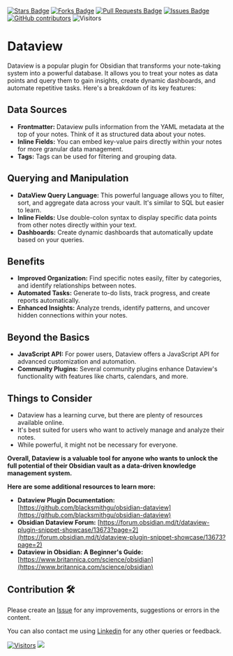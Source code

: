 <a href="https://github.com/drshahizan/obsidian/stargazers"><img src="https://img.shields.io/github/stars/drshahizan/obsidian" alt="Stars Badge"/></a>
<a href="https://github.com/drshahizan/obsidian/network/members"><img src="https://img.shields.io/github/forks/drshahizan/obsidian" alt="Forks Badge"/></a>
<a href="https://github.com/drshahizan/obsidian/pulls"><img src="https://img.shields.io/github/issues-pr/drshahizan/obsidian" alt="Pull Requests Badge"/></a>
<a href="https://github.com/drshahizan/obsidian"><img src="https://img.shields.io/github/issues/drshahizan/obsidian" alt="Issues Badge"/></a>
<a href="https://github.com/drshahizan/obsidian/graphs/contributors"><img alt="GitHub contributors" src="https://img.shields.io/github/contributors/drshahizan/obsidian?color=2b9348"></a>
![Visitors](https://api.visitorbadge.io/api/visitors?path=https%3A%2F%2Fgithub.com%2Fdrshahizan%2obsidian&labelColor=%23d9e3f0&countColor=%23697689&style=flat)

# Dataview

Dataview is a popular plugin for Obsidian that transforms your note-taking system into a powerful database. It allows you to treat your notes as data points and query them to gain insights, create dynamic dashboards, and automate repetitive tasks. Here's a breakdown of its key features:

## Data Sources

* **Frontmatter:** Dataview pulls information from the YAML metadata at the top of your notes. Think of it as structured data about your notes.
* **Inline Fields:** You can embed key-value pairs directly within your notes for more granular data management.
* **Tags:** Tags can be used for filtering and grouping data.

## Querying and Manipulation

* **DataView Query Language:** This powerful language allows you to filter, sort, and aggregate data across your vault. It's similar to SQL but easier to learn.
* **Inline Fields:** Use double-colon syntax to display specific data points from other notes directly within your text.
* **Dashboards:** Create dynamic dashboards that automatically update based on your queries.

## Benefits

* **Improved Organization:** Find specific notes easily, filter by categories, and identify relationships between notes.
* **Automated Tasks:** Generate to-do lists, track progress, and create reports automatically.
* **Enhanced Insights:** Analyze trends, identify patterns, and uncover hidden connections within your notes.

## Beyond the Basics

* **JavaScript API:** For power users, Dataview offers a JavaScript API for advanced customization and automation.
* **Community Plugins:** Several community plugins enhance Dataview's functionality with features like charts, calendars, and more.

## Things to Consider

* Dataview has a learning curve, but there are plenty of resources available online.
* It's best suited for users who want to actively manage and analyze their notes.
* While powerful, it might not be necessary for everyone.

**Overall, Dataview is a valuable tool for anyone who wants to unlock the full potential of their Obsidian vault as a data-driven knowledge management system.**

**Here are some additional resources to learn more:**

* **Dataview Plugin Documentation:** [https://github.com/blacksmithgu/obsidian-dataview](https://github.com/blacksmithgu/obsidian-dataview)
* **Obsidian Dataview Forum:** [https://forum.obsidian.md/t/dataview-plugin-snippet-showcase/13673?page=2](https://forum.obsidian.md/t/dataview-plugin-snippet-showcase/13673?page=2)
* **Dataview in Obsidian: A Beginner's Guide:** [https://www.britannica.com/science/obsidian](https://www.britannica.com/science/obsidian)

## Contribution 🛠️
Please create an [Issue](https://github.com/drshahizan/obsidian/issues) for any improvements, suggestions or errors in the content.

You can also contact me using [Linkedin](https://www.linkedin.com/in/drshahizan/) for any other queries or feedback.

[![Visitors](https://api.visitorbadge.io/api/visitors?path=https%3A%2F%2Fgithub.com%2Fdrshahizan&labelColor=%23697689&countColor=%23555555&style=plastic)](https://visitorbadge.io/status?path=https%3A%2F%2Fgithub.com%2Fdrshahizan)
![](https://hit.yhype.me/github/profile?user_id=81284918)
